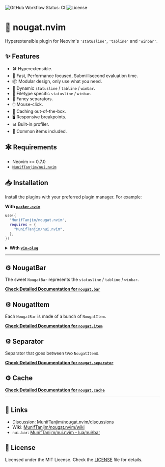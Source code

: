 ![GitHub Workflow Status: CI](https://img.shields.io/github/actions/workflow/status/MunifTanjim/nougat.nvim/ci.yml?branch=main&label=CI&style=for-the-badge)
![License](https://img.shields.io/github/license/MunifTanjim/nougat.nvim?color=%231385D0&style=for-the-badge)

# :chocolate_bar: nougat.nvim

Hyperextensible plugin for Neovim's `'statusline'`, `'tabline'` and `'winbar'`.

## :sparkles: Features

- :hammer_and_wrench: Hyperextensible.
- :rocket: Fast, Performance focused, Submillisecond evaluation time.
- :package: Modular design, only use what you need.
- :crystal_ball: Dynamic `statusline` / `tabline` / `winbar`.
- :page_with_curl: Filetype specific `statusline` / `winbar`.
- :nail_care: Fancy separators.
- :computer_mouse: Mouse-click.
- :briefcase: Caching out-of-the-box.
- :desktop_computer: Responsive breakpoints.
- :bar_chart: Built-in profiler.
- :peanuts: Common items included.

## :spider_web: Requirements

- Neovim >= 0.7.0
- [`MunifTanjim/nui.nvim`](https://github.com/MunifTanjim/nui.nvim)

## :inbox_tray: Installation

Install the plugins with your preferred plugin manager. For example:

**With [`packer.nvim`](https://github.com/wbthomason/packer.nvim)**

```lua
use({
  'MunifTanjim/nougat.nvim',
  requires = {
    "MunifTanjim/nui.nvim",
  },
})
```

<details>
<summary>
<strong>With <a href="https://github.com/junegunn/vim-plug"><code>vim-plug</code></a></strong>
</summary>

```vim
Plug 'MunifTanjim/nougat.nvim'
Plug 'MunifTanjim/nui.nvim'
```

</details>

---

## :gear: NougatBar

The sweet `NougatBar` represents the `statusline` / `tabline` / `winbar`.

**[Check Detailed Documentation for `nougat.bar`](lua/nougat/bar)**

## :gear: NougatItem

Each `NougatBar` is made of a bunch of `NougatItem`.

**[Check Detailed Documentation for `nougat.item`](lua/nougat/item)**

## :gear: Separator

Separator that goes between two `NougatItem`s.

**[Check Detailed Documentation for `nougat.separator`](lua/nougat/separator)**

## :gear: Cache

**[Check Detailed Documentation for `nougat.cache`](lua/nougat/cache)**

---

## :notebook: Links

- Discussion: [MunifTanjim/nougat.nvim/discussions](https://github.com/MunifTanjim/nougat.nvim/discussions)
- Wiki: [MunifTanjim/nougat.nvim/wiki](https://github.com/MunifTanjim/nougat.nvim/wiki)
- `nui.bar`: [MunifTanjim/nui.nvim - lua/nui/bar](https://github.com/MunifTanjim/nui.nvim/tree/main/lua/nui/bar)

## :scroll: License

Licensed under the MIT License. Check the [LICENSE](./LICENSE) file for details.
